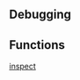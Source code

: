 <section>

# Debugging

</section>

<section>

# Functions

[inspect](debugging/inspect.html)

</section>
